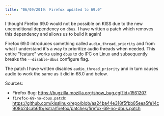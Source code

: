```yaml
---
title: "06/09/2019: Firefox updated to 69.0"
---
```


I thought Firefox 69.0 would not be possible on KISS due to the new unconditional dependency on `dbus`. I have written a patch which removes this dependency and allows us to build it again!

Firefox 69.0 introduces something called `audio_thread_priority` and from what I understand it's a way to prioritize audio threads when needed. This entire "feature" works using `dbus` to do IPC on Linux and subsequently breaks the `--disable-dbus` configure flag.

The patch I have written disables `audio_thread_priority` and in turn causes audio to work the same as it did in 68.0 and below.

Sources:

- Firefox Bug: <https://bugzilla.mozilla.org/show_bug.cgi?id=1561207>
- `firefox-69-no-dbus.patch`: <https://github.com/kisslinux/repo/blob/aa24ba44e318f5fbb85eea5fe14c908b24cab6fb/extra/firefox/patches/firefox-69-no-dbus.patch>
